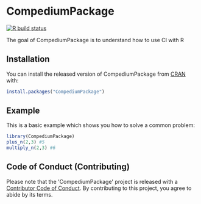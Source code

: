 
# CompediumPackage

<!-- badges: start -->
[![R build status](https://github.com/mayurgpt07/CompediumPackage/workflows/R-CMD-check/badge.svg)](https://github.com/mayurgpt07/CompediumPackage/actions)
<!-- badges: end -->

The goal of CompediumPackage is to understand how to use CI with R

## Installation

You can install the released version of CompediumPackage from [CRAN](https://CRAN.R-project.org) with:

``` r
install.packages("CompediumPackage")
```

## Example

This is a basic example which shows you how to solve a common problem:

``` r
library(CompediumPackage)
plus_n(2,3) #5
multiply_n(2,3) #6
```

## Code of Conduct (Contributing)
Please note that the 'CompediumPackage' project is released with a [Contributor Code of Conduct](https://github.com/mayurgpt07/CompediumPackage/blob/master/CODE_OF_CONDUCT.md). By contributing to this project, you agree to abide by its terms.
